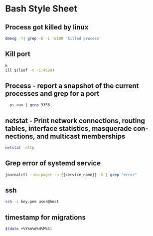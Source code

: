 # Bash Style Sheet

## Process got killed by linux 

```bash
dmesg -T| grep -E -i -B100 'killed process'
```

## Kill port

```bash
k
ill $(lsof -t -i:4568)
```

## Process - report a snapshot of the current processes and grep for a port

```bash
  ps aux | grep 3356
```

## netstat  - Print network connections, routing tables, interface statistics, masquerade con‐nections, and multicast memberships

```bash 
netstat -nltp
```

## Grep error of systemd service 

```bash
journalctl --no-pager -u {{service_name}} -b | grep "error"
```

## ssh

```bash
ssh -i key.pem user@host
```

## timestamp for migrations

```bash
$(date +%Y%m%d%H%M%S)
```
